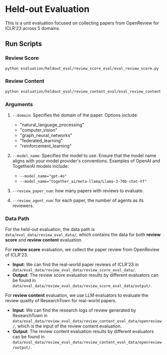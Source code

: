 # Held-out Evaluation

This is a unit evaluation focused on collecting papers from OpenReview for ICLR'23 across 5 domains.

## Run Scripts

### Review Score

```bash
python evaluation/heldout_eval/review_score_eval/eval_review_score.py --review_agent_num=3 --review_paper_num=20 --model_name="gpt-4o" --domain='computer_vision'
```

### Review Content

```bash
python evaluation/heldout_eval/review_content_eval/eval_review_content.py --model_name="gpt-4o" --review_paper_num=10 --domain='computer_vision'
```

### Arguments

1. `--domain`: Specifies the domain of the paper. Options include:
   - "natural_language_processing"
   - "computer_vision"
   - "graph_neural_networks"
   - "federated_learning"
   - "reinforcement_learning"

2. `--model_name`: Specifies the model to use. Ensure that the model name aligns with your model provider's conventions. Examples of OpenAI and TogetherAI models include:
   - `--model_name="gpt-4o"`
   - `--model_name="together_ai/meta-llama/Llama-3-70b-chat-hf"`
3. `--review_paper_num`: how many papers with reviews to evaluate. 
4. `--review_agent_num`: for each paper, the number of agents as its reviewers. 

### Data Path
For the held-out evaluation, the data path is `data/eval_data/review_eval_data/`, which contains the data for both **review score** and **review content** evaluation. 

For **review score** evaluation, we collect the paper review from OpenReview of ICLR'23.

- **Input**: We can find the real-world paper reviews of ICLR'23  in `data/eval_data/review_eval_data/review_score_eval_data/`.
- **Output**: The review score evaluation results by different evaluators can be found in `data/eval_data/review_eval_data/review_score_eval_data/output/`.

For **review content** evaluation, we use LLM evaluators to evaluate the review quality of ResearchTown for real-world papers.

- **Input**: We can find the research logs of review generated by ResearchTown in `data/eval_data/review_eval_data/review_content_eval_data/openreview/`, which is the input of the review content evaluation.
- **Output**: The review content evaluation results by different evaluators can be found in `data/eval_data/review_eval_data/review_content_eval_data/openreview/output/`.


